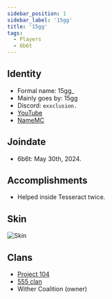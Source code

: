 ```yaml
---
sidebar_position: 1
sidebar_label: '15gg'
title: '15gg'
tags:
  - Players
  - 6b6t
---
```

## Identity
* Formal name: 15gg_
* Mainly goes by: 15gg
* Discord: `exxclusion.`
* [YouTube]([https://www.youtube.com/](https://www.youtube.com/channel/UC2eBjU9A-of8OYxHTN8DXCg))
* [NameMC]([https://namemc.com/](https://namemc.com/profile/15gg_.2))

## Joindate
* 6b6t: May 30th, 2024.

## Accomplishments
- Helped inside Tesseract twice.

## Skin
![Skin](https://s.namemc.com/3d/skin/body.png?id=9cbd3f6105659d4b&model=classic&theta=30&phi=21&time=90&width=100&height=200)


## Clans
- [Project 104](https://6b6t-wiki.vercel.app/Groups/104)
- [555 clan](https://6b6t-wiki.vercel.app/Groups/555)
- Wither Coalition (owner)
